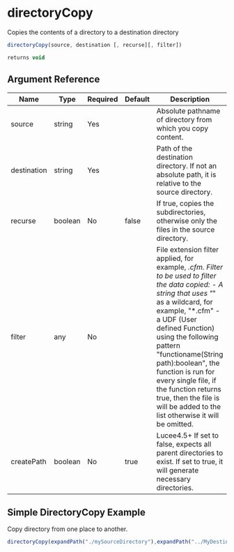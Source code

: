 # directoryCopy

Copies the contents of a directory to a destination directory

```javascript
directoryCopy(source, destination [, recurse][, filter])
```

```javascript
returns void
```

## Argument Reference

| Name | Type | Required | Default | Description |
| --- | --- | --- | --- | --- |
| source | string | Yes |  | Absolute pathname of directory from which you copy content. |
| destination | string | Yes |  | Path of the destination directory. If not an absolute path, it is relative to the source directory. |
| recurse | boolean | No | false | If true, copies the subdirectories, otherwise only the files in the source directory. |
| filter | any | No |  | File extension filter applied, for example, *.cfm. Filter to be used to filter the data copied: - A string that uses "*" as a wildcard, for example, "*.cfm" - a UDF (User defined Function) using the following pattern "functioname(String path):boolean", the function is run for every single file, if the function returns true, then the file is will be added to the list otherwise it will be omitted. |
| createPath | boolean | No | true | Lucee4.5+ If set to false, expects all parent directories to exist. If set to true, it will generate necessary directories. |

## Simple DirectoryCopy Example

Copy directory from one place to another.

```javascript
directoryCopy(expandPath("./mySourceDirectory"),expandPath("../MyDestinationDirectory"))
```
